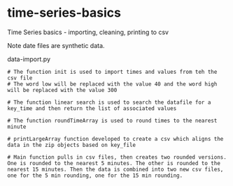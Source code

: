 # time-series-basics
Time Series basics - importing, cleaning, printing to csv

Note date files are synthetic data. 


data-import.py

    # The function init is used to import times and values from teh the csv file
    # The word low will be replaced with the value 40 and the word high will be replaced with the value 300
    
    # The function linear search is used to search the datafile for a key_time and then return the list of associated values
    
    # The function roundTimeArray is used to round times to the nearest minute
    
    # printLargeArray function developed to create a csv which aligns the data in the zip objects based on key_file
    
    # Main function pulls in csv files, then creates two rounded versions. One is rounded to the nearest 5 minutes. The other is rounded to the nearest 15 minutes. Then the data is combined into two new csv files, one for the 5 min rounding, one for the 15 min rounding. 